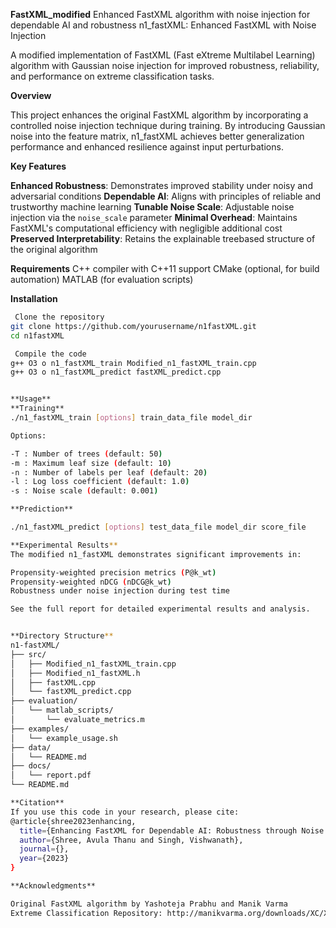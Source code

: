  **FastXML_modified**
Enhanced FastXML algorithm with noise injection for dependable AI and robustness
 n1_fastXML: Enhanced FastXML with Noise Injection

A modified implementation of FastXML (Fast eXtreme Multilabel Learning) algorithm with Gaussian noise injection for improved robustness, reliability, and performance on extreme classification tasks.

 **Overview**

This project enhances the original FastXML algorithm by incorporating a controlled noise injection technique during training. By introducing Gaussian noise into the feature matrix, n1_fastXML achieves better generalization performance and enhanced resilience against input perturbations.

 **Key Features**

 **Enhanced Robustness**: Demonstrates improved stability under noisy and adversarial conditions
 **Dependable AI**: Aligns with principles of reliable and trustworthy machine learning
 **Tunable Noise Scale**: Adjustable noise injection via the `noise_scale` parameter
 **Minimal Overhead**: Maintains FastXML's computational efficiency with negligible additional cost
 **Preserved Interpretability**: Retains the explainable treebased structure of the original algorithm

 
 **Requirements**
 C++ compiler with C++11 support
 CMake (optional, for build automation)
 MATLAB (for evaluation scripts)


**Installation**

```bash
 Clone the repository
git clone https://github.com/yourusername/n1fastXML.git
cd n1fastXML

 Compile the code
g++ O3 o n1_fastXML_train Modified_n1_fastXML_train.cpp
g++ O3 o n1_fastXML_predict fastXML_predict.cpp


**Usage**
**Training**
./n1_fastXML_train [options] train_data_file model_dir

Options:

-T : Number of trees (default: 50)
-m : Maximum leaf size (default: 10)
-n : Number of labels per leaf (default: 20)
-l : Log loss coefficient (default: 1.0)
-s : Noise scale (default: 0.001)

**Prediction**

./n1_fastXML_predict [options] test_data_file model_dir score_file

**Experimental Results**
The modified n1_fastXML demonstrates significant improvements in:

Propensity-weighted precision metrics (P@k_wt)
Propensity-weighted nDCG (nDCG@k_wt)
Robustness under noise injection during test time

See the full report for detailed experimental results and analysis.


**Directory Structure**
n1-fastXML/
├── src/
│   ├── Modified_n1_fastXML_train.cpp
│   ├── Modified_n1_fastXML.h
│   ├── fastXML.cpp
│   └── fastXML_predict.cpp
├── evaluation/
│   └── matlab_scripts/
│       └── evaluate_metrics.m
├── examples/
│   └── example_usage.sh
├── data/
│   └── README.md
├── docs/
│   └── report.pdf
└── README.md

**Citation**
If you use this code in your research, please cite:
@article{shree2023enhancing,
  title={Enhancing FastXML for Dependable AI: Robustness through Noise Injection},
  author={Shree, Avula Thanu and Singh, Vishwanath},
  journal={},
  year={2023}
}

**Acknowledgments**

Original FastXML algorithm by Yashoteja Prabhu and Manik Varma
Extreme Classification Repository: http://manikvarma.org/downloads/XC/XMLRepository.html
